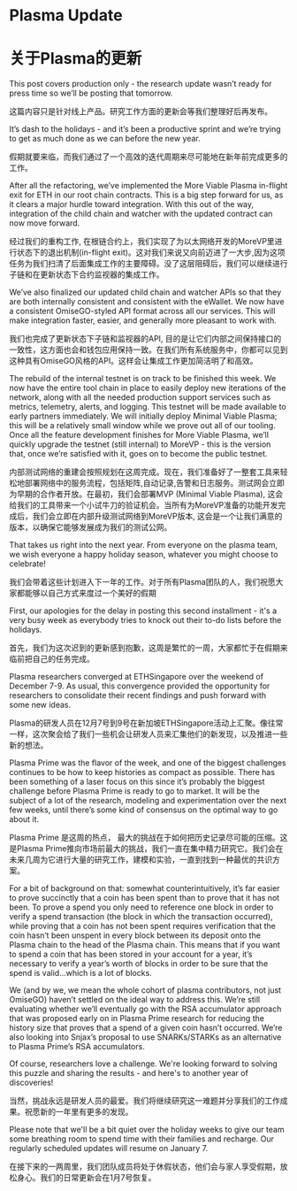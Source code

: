 # Plasma Update

# 关于Plasma的更新

This post covers production only - the research update wasn’t ready for press time so we’ll be posting that tomorrow.

这篇内容只是针对线上产品。研究工作方面的更新会等我们整理好后再发布。

It’s dash to the holidays - and it’s been a productive sprint and we’re trying to get as much done as we can before the new year.

假期就要来临，而我们通过了一个高效的迭代周期来尽可能地在新年前完成更多的工作。

After all the refactoring, we’ve implemented the More Viable Plasma in-flight exit for ETH in our root chain contracts. 
This is a big step forward for us, as it clears a major hurdle toward integration. 
With this out of the way, integration of the child chain and watcher with the updated contract can now move forward.

经过我们的重构工作, 在根链合约上，我们实现了为以太网络开发的MoreVP里进行状态下的退出机制(in-flight exit)。这对我们来说又向前迈进了一大步,因为这项任务为我们扫清了后面集成工作的主要障碍。没了这层阻碍后，我们可以继续进行子链和在更新状态下合约监视器的集成工作。

We’ve also finalized our updated child chain and watcher APIs so that they are both internally consistent and consistent with the eWallet. 
We now have a consistent OmiseGO-styled API format across all our services. This will make integration faster, easier, and generally more 
pleasant to work with.

我们也完成了更新状态下子链和监视器的API, 目的是让它们内部之间保持接口的一致性，这方面也会和钱包应用保持一致。在我们所有系统服务中，你都可以见到这种具有OmiseGO风格的API。这样会让集成工作更加简洁明了和高效。


The rebuild of the internal testnet is on track to be finished this week. We now have the entire tool chain in place to easily 
deploy new iterations of the network, along with all the needed production support services such as metrics, telemetry, alerts, 
and logging. This testnet will be made available to early partners immediately. 
We will initially deploy Minimal Viable Plasma; this will be a relatively small window while we prove out all of our tooling.
Once all the feature development finishes for More Viable Plasma, we’ll quickly upgrade the testnet (still internal) to MoreVP - 
this is the version that, once we’re satisfied with it, goes on to become the public testnet.

内部测试网络的重建会按照规划在这周完成。现在，我们准备好了一整套工具来轻松地部署网络中的服务流程，包括矩阵,自动记录,告警和日志服务。测试网会立即为早期的合作者开放。在最初，我们会部署MVP (Minimal Viable Plasma), 这会给我们的工具带来一个小试牛刀的验证机会。当所有为MoreVP准备的功能开发完成后，我们会立即在内部升级测试网络到MoreVP版本, 这会是一个让我们满意的版本，以确保它能够发展成为我们的测试公网。

That takes us right into the next year. From everyone on the plasma team, we wish everyone a happy holiday season, 
whatever you might choose to celebrate!

我们会带着这些计划进入下一年的工作。对于所有Plasma团队的人，我们祝愿大家都能够以自己方式来度过一个美好的假期

First, our apologies for the delay in posting this second installment - it's a very busy week as everybody tries to knock out their to-do lists before the holidays.

首先，我们为这次迟到的更新感到抱歉，这周是繁忙的一周，大家都忙于在假期来临前把自己的任务完成。

Plasma researchers converged at ETHSingapore over the weekend of December 7-9. As usual, this convergence provided the opportunity for researchers to consolidate their recent findings and push forward with some new ideas.

Plasma的研发人员在12月7号到9号在新加坡ETHSingapore活动上汇聚。像往常一样，这次聚会给了我们一些机会让研发人员来汇集他们的新发现，以及推进一些新的想法。


Plasma Prime was the flavor of the week, and one of the biggest challenges continues to be how to keep histories as compact as possible. There has been something of a laser focus on this since it’s probably the biggest challenge before Plasma Prime is ready to go to market. It will be the subject of a lot of the research, modeling and experimentation over the next few weeks, until there’s some kind of consensus on the optimal way to go about it.

Plasma Prime 是这周的热点， 最大的挑战在于如何把历史记录尽可能的压缩。这是Plasma Prime推向市场前最大的挑战，我们一直在集中精力研究它。我们会在未来几周为它进行大量的研究工作，建模和实验，一直到找到一种最优的共识方案。

For a bit of background on that: somewhat counterintuitively, it’s far easier to prove succinctly that a coin has been spent than to prove that it has not been. To prove a spend you only need to reference one block in order to verify a spend transaction (the block in which the transaction occurred), while proving that a coin has not been spent requires verification that the coin hasn’t been unspent in every block between its deposit onto the Plasma chain to the head of the Plasma chain. This means that if you want to spend a coin that has been stored in your account for a year, it’s necessary to verify a year’s worth of blocks in order to be sure that the spend is valid...which is a lot of blocks.



We (and by we, we mean the whole cohort of plasma contributors, not just OmiseGO) haven’t settled on the ideal way to address this. We’re still evaluating whether we’ll eventually go with the RSA accumulator approach that was proposed early on in Plasma Prime research for reducing the history size that proves that a spend of a given coin hasn’t occurred. We’re also looking into Snjax’s proposal to use SNARKs/STARKs as an alternative to Plasma Prime’s RSA accumulators.

Of course, researchers love a challenge. We're looking forward to solving this puzzle and sharing the results - and here's to another year of discoveries!

当然，挑战永远是研发人员的最爱。我们将继续研究这一难题并分享我们的工作成果。祝愿新的一年里有更多的发现。

Please note that we'll be a bit quiet over the holiday weeks to give our team some breathing room to spend time with their families and recharge. Our regularly scheduled updates will resume on January 7.

在接下来的一两周里，我们团队成员将处于休假状态，他们会与家人享受假期，放松身心。我们的日常更新会在1月7号恢复。
